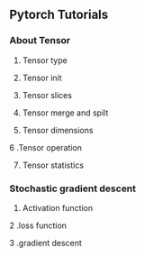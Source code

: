 ## Pytorch Tutorials

### About Tensor
1. Tensor type

2. Tensor init

3. Tensor slices

4. Tensor merge and spilt

5. Tensor dimensions

6 .Tensor operation

7. Tensor statistics

### Stochastic gradient descent

1. Activation function

2 .loss function

3 .gradient descent